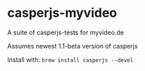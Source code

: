 casperjs-myvideo
================

A suite of casperjs-tests for myvideo.de

Assumes newest 1.1-beta version of casperjs

Install with:
`brew install casperjs --devel`
